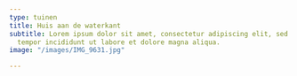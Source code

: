 ```yaml
---
type: tuinen
title: Huis aan de waterkant
subtitle: Lorem ipsum dolor sit amet, consectetur adipiscing elit, sed do eiusmod
  tempor incididunt ut labore et dolore magna aliqua.
image: "/images/IMG_9631.jpg"

---
```


